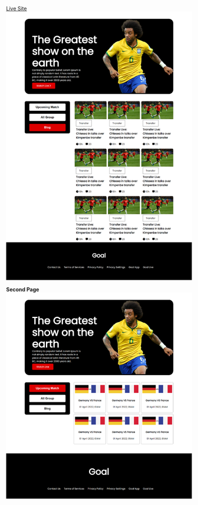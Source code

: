 [Live Site](https://xbayazid.github.io/world-cup/)
![](images/preview-1.png)

**Second Page**
![](images/preview-2.png)
